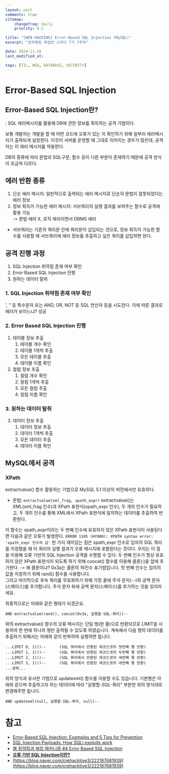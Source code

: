 ```yaml
---
layout: post
comments: true
sitemap:
    changefreq: daily
    priority: 0.5

title: "[WEB HACKING] Error-Based SQL Injection (MySQL)"
excerpt: "모의해킹 취업반 스터디 7기 7주차"

date: 2024-11-28
last_modified_at: 

tags: [TIL, WEB, DATABASE, SECURITY]
---
```


# Error-Based SQL Injection
## Error-Based SQL Injection란?
: SQL 에러메시지를 활용해 DB에 관한 정보를 획득하는 공격 기법이다.

보통 개발자는 개발을 할 때 어떤 코드에 오류가 있는 지 확인하기 위해 일부러 에러메시지가 출력되게 설정한다. 이것이 서버를 운영할 때 그대로 이어지는 경우가 많은데, 공격자는 이 에러 메시지를 악용한다.

DB의 종류에 따라 문법과 SQL구문, 함수 등이 다른 부분이 존재하기 때문에 공격 방식이 조금씩 다르다.

## 에러 반환 종류
1. 단순 에러 메시지: 일반적으로 출력되는 에러 메시지로 단순히 문법이 잘못되었다는 에러 정보
2. 정보 획득이 가능한 에러 메시지: 서브쿼리의 실행 결과를 보여주는 함수로 공격에 활용 가능  
-> 문법 에러 X, 로직 에러이면서 DBMS 에러
* 서브쿼리는 기존의 쿼리문 안에 쿼리문이 삽입되는 것으로, 정보 획득이 가능한 함수를 사용할 때 서브쿼리에 에러 정보를 추출하고 싶은 쿼리를 삽입하면 된다.

## 공격 진행 과정
1. SQL Injection 취약점 존재 여부 확인
2. Error Based SQL Injection 진행
3. 원하는 데이터 탈취

### 1. SQL Injection 취약점 존재 여부 확인
', " 등 특수문자 또는 AND, OR, NOT 등 SQL 연산자 등을 시도한다. 이에 따른 결과로 에러가 보이느냐? 성공

### 2. Error Based SQL Injection 진행
1. 테이블 정보 추출
    1. 테이블 개수 확인
    2. 테이블 1개씩 추출
    3. 모든 테이블 추출
    4. 테이블 이름 확인
2. 컬럼 정보 추출
    1. 컬럼 개수 확인
    2. 컬럼 1개씩 추출
    3. 모든 컬럼 추출
    4. 컬럼 이름 확인

### 3. 원하는 데이터 탈취
3. 데이터 정보 추출
    1. 데이터 정보 추출
    2. 데이터 1개씩 추출
    3. 모든 데이터 추출
    4. 데이터 이름 확인

## MySQL에서 공격
### XPath
extractvalue() 함수 활용하는 기법으로 MySQL 5.1 이상의 버전에서만 유효하다.

* 문법: `extractvalue(xml_frag, xpath_expr)`
extractvalue()는 XML(xml_frag 인수)과 XPath 표현식(xpath_expr 인수), 두 개의 인수가 필요하고, 두 개의 인수를 통해 XML에서 XPath 표현식에 일치하는 데이터를 추출하여 반환한다.

이 함수는 xpath_expr이라는 두 번째 인수에 유효하지 않은 XPath 표현식이 사용된다면 다음과 같은 오류가 발생한다.
`ERROR 1105 (HY000): XPATH syntax error: 'xpath_expr 인수의 값'`
한 가지 재미있는 점은 xpath_expr 인수로 임의의 SQL 쿼리를 지정했을 때 이 쿼리의 실행 결과가 오류 메시지에 포함된다는 것이다. 우리는 이 점을 이용해 오류 기반의 SQL Injection 공격을 수행할 수 있다.
두 번째 인수가 항상 유효하지 않은 XPath 표현식이 되도록 하기 위해 concat() 함수를 이용해 콜론(:)을 앞에 추가한다.
-> 왜 콜론이냐?
0x3a는 콜론의 16진수 표기법입니다.
첫 번째 인수는 임의의 값을 지정하기 위해 rand() 함수를 사용합니다.  
그리고 마지막으로 후속 쿼리를 무효화하기 위해 가장 끝에 주석 문자(--)와 공백 문자(스페이스)를 추가합니다.
주석 문자 뒤에 공백 문자(스페이스)를 추가하는 것을 잊지마세요.

최종적으로는 아래와 같은 형태가 되겠군요. 

`AND extractvalue(rand(), concat(0x3a, 실행할-SQL-쿼리))-- `

위의 extractvalue() 함수의 오류 메시지는 단일 행(한 줄)으로 반환되므로 LIMIT을 사용하여 한 번에 하나의 행만 출력될 수 있도록 하였습니다.
계속해서 다음 행의 데이터를 추출하기 위해서는 아래와 같이 반복하여 실행하면 됩니다.

```
...LIMIT 0, 1)))--      (SQL 쿼리에서 반환된 레코드셋의 첫번째 행 반환)
...LIMIT 1, 1)))--      (SQL 쿼리에서 반환된 레코드셋의 두번째 행 반환) 
...LIMIT 2, 1)))--      (SQL 쿼리에서 반환된 레코드셋의 세번째 행 반환)
...LIMIT 3, 1)))--      (SQL 쿼리에서 반환된 레코드셋의 네번째 행 반환)
...생략...
```

위의 방식과 유사한 기법으로 updatexml() 함수를 이용할 수도 있습니다.
기본형은 아래와 같으며 추출하고자 하는 데이터에 따라 "실행할-SQL-쿼리" 부분만 위의 방식대로 변경해주면 됩니다.

`AND updatexml(null, 실행할-SQL-쿼리, null)-- `

# 참고
* [Error-Based SQL Injection: Examples and 5 Tips for Prevention](https://brightsec.com/blog/error-based-sql-injection/)
* [SQL Injection Payloads: How SQLi exploits work](https://brightsec.com/blog/sql-injection-payloads/)
* [웹 취약점과 해킹 매커니즘 #4 Error Based SQL Injection](https://www.skshieldus.com/download/files/download.do?o_fname=EQST%20insight_Special%20Report_202207.pdf&r_fname=20220718162542886.pdf)
* **[오류 기반 SQL Injection이란?](https://www.bugbountyclub.com/pentestgym/view/53)**
* [https://blog.naver.com/crehacktive3/222187681939](https://blog.naver.com/crehacktive3/222187681939)
